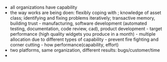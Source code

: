 - all organizations have capability
- the way works are being doen: flexibly coping with ; knowledge of asset class; identifying and fixing problems iteratively; transactive memory, building trust
		- manufacturing, software development (automated testing, documentation, code review, cad), product development 
		- target performance (high quality widgets you produce in a month)
		- multiple allocation due to different types of capability
		- prevent fire fighting and corner cutting
		- how performance(capability, effort)
- two platforms, same organization, different results: bugs/customer/time
- 